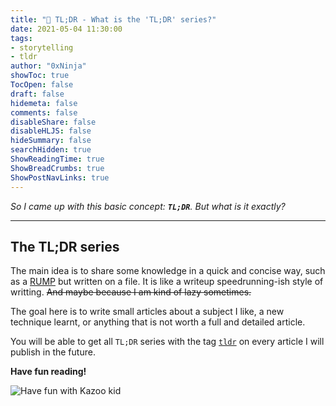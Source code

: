 ```yaml
---
title: "🚀 TL;DR - What is the 'TL;DR' series?"
date: 2021-05-04 11:30:00
tags:
- storytelling
- tldr
author: "0xNinja"
showToc: true
TocOpen: false
draft: false
hidemeta: false
comments: false
disableShare: false
disableHLJS: false
hideSummary: false
searchHidden: true
ShowReadingTime: true
ShowBreadCrumbs: true
ShowPostNavLinks: true
---
```


*So I came up with this basic concept: **`TL;DR`**. But what is it exactly?*

---

## The TL;DR series

The main idea is to share some knowledge in a quick and concise way, such as a [RUMP](https://www.sstic.org/2018/news/rumps_2018/) but written on a file. It is like a writeup speedrunning-ish style of writting. ~~And maybe because I am kind of lazy sometimes.~~

The goal here is to write small articles about a subject I like, a new technique learnt, or anything that is not worth a full and detailed article.

You will be able to get all `TL;DR` series with the tag [`tldr`](/tags/tldr/) on every article I will publish in the future.

**Have fun reading!**

![Have fun with Kazoo kid](https://media.giphy.com/media/SRRQQmNtKf8IM/giphy.gif)

